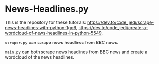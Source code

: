 # News-Headlines.py

This is the repository for these tutorials: https://dev.to/code_jedi/scrape-news-headlines-with-python-1go6, https://dev.to/code_jedi/create-a-wordcloud-of-news-headlines-in-python-5549.

`scraper.py` can scrape news headlines from BBC news.

`main.py` can both scrape news headlines from BBC news and create a wordcloud of the news headlines.
